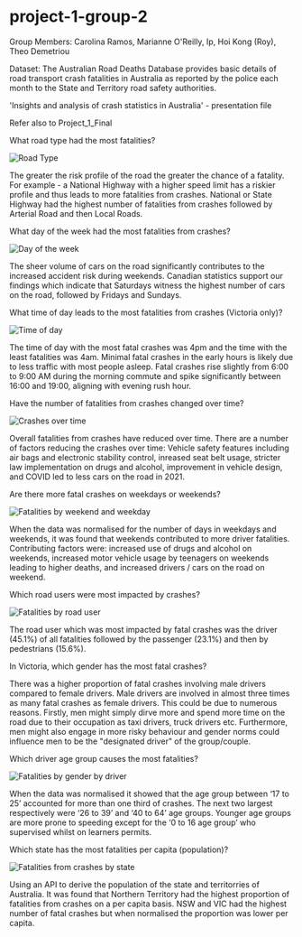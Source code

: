 # project-1-group-2

Group Members: Carolina Ramos, Marianne O'Reilly, Ip, Hoi Kong (Roy), Theo Demetriou

Dataset: The Australian Road Deaths Database provides basic details of road transport crash fatalities in Australia as reported by the police each month to the State and Territory road safety authorities.

'Insights and analysis of crash statistics in Australia' - presentation file 

Refer also to Project_1_Final

What road type had the most fatalities? 

![Road Type](https://github.com/Kapedes/project-1-group-2/assets/149857428/7f292b92-ce47-4a6d-8978-9c1b04db5c0c)

The greater the risk profile of the road the greater the chance of a fatality. 
For example - a National Highway with a higher speed limit has a riskier profile and thus leads to more fatalities from crashes. National or State Highway had the highest number of fatalities from crashes followed by Arterial Road and then Local Roads. 

What day of the week had the most fatalities from crashes?

![Day of the week](https://github.com/Kapedes/project-1-group-2/assets/149857428/c6042bd5-a017-4be5-a6f5-52c28f99338c)

The sheer volume of cars on the road significantly contributes to the increased accident risk during weekends. 
Canadian statistics support our findings which indicate that Saturdays witness the highest number of cars on the road, followed by Fridays and Sundays. 

What time of day leads to the most fatalities from crashes (Victoria only)?

![Time of day](https://github.com/Kapedes/project-1-group-2/assets/149857428/1e87fdf9-7d49-4fa4-a9ab-5f87c7fd74be)

The time of day with the most fatal crashes was 4pm and the time with the least fatalities was 4am.
Minimal fatal crashes in the early hours is likely due to less traffic with most people asleep. Fatal crashes rise slightly from 6:00 to 9:00 AM during the morning commute and spike significantly between 16:00 and 19:00, aligning with evening rush hour.

Have the number of fatalities from crashes changed over time?

![Crashes over time](https://github.com/Kapedes/project-1-group-2/assets/149857428/8d380a1e-c1c5-4d7f-ad3d-707b3a7e71f4)

Overall fatalities from crashes have reduced over time. There are a number of factors reducing the crashes over time:
Vehicle safety features including air bags and electronic stability control, inreased seat belt usage, stricter law implementation on drugs and alcohol, improvement in vehicle design, and COVID led to less cars on the road in  2021.

Are there more fatal crashes on weekdays or weekends?

![Fatalities by weekend and weekday](https://github.com/Kapedes/project-1-group-2/assets/149857428/45bdc28f-b780-4a75-badf-b79eb459c0ed)

When the data was normalised for the number of days in weekdays and weekends, it was found that weekends contributed to more driver fatalities. Contributing factors were: increased use of drugs and alcohol on weekends, increased motor vehicle usage by teenagers on weekends leading to higher deaths, and increased drivers / cars on the road on weekend. 

Which road users were most  impacted by crashes?

![Fatalities by road user](https://github.com/Kapedes/project-1-group-2/assets/149857428/1c4ec684-5b5f-42b7-bf60-990dda070c54)

The road user which was most impacted by fatal crashes was the driver (45.1%) of all fatalities followed by the passenger (23.1%) and then by  pedestrians (15.6%).

In Victoria, which gender has the most fatal crashes? 

There was a higher proportion of fatal crashes involving male drivers compared to female drivers. Male drivers are     involved in almost three times  as many fatal crashes as female drivers. This could be due to numerous reasons. Firstly, men might simply dirve more and spend more time on the road due to their occupation as taxi drivers, truck drivers etc. Furthermore, men might also engage in more risky behaviour and gender norms could influence men to be the "designated driver" of the group/couple. 

Which driver age group causes the most fatalities? 

![Fatalities by gender by driver](https://github.com/Kapedes/project-1-group-2/assets/149857428/949bfbf5-2918-4ebd-beda-d5c6aa21fc9d)

When the data was normalised it showed that the age group between ‘17 to 25’ accounted for more than one third of crashes. The next two largest respectively were ‘26 to 39’ and ‘40 to 64’ age groups. Younger age groups are more prone to speeding except for the ‘0 to 16 age group’ who supervised whilst on learners permits.

Which state has the most fatalities per capita (population)? 

![Fatalities from crashes by state](https://github.com/Kapedes/project-1-group-2/assets/149857428/2f11a4ae-2b66-44db-b4b9-658d52f76787)

Using an API to derive the population of the state and territorries of Australia. It was found that Northern Territory had the highest proportion of fatalities from crashes on a per capita basis. NSW and VIC had the highest number of fatal crashes but when normalised the proportion was lower per capita.








